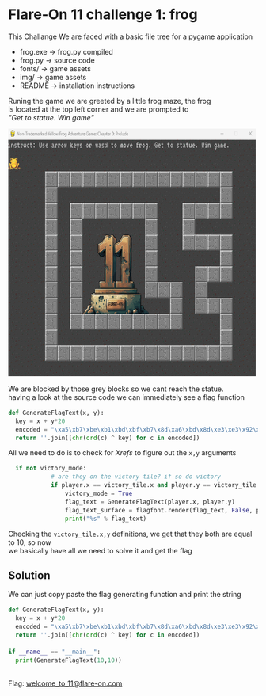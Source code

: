 # Flare-On 11 challenge 1: frog

This Challange We are faced with a 
basic file tree for a pygame application  

* frog.exe &rarr; frog.py compiled
* frog.py  &rarr; source code  
* fonts/   &rarr; game assets  
* img/     &rarr; game assets  
* README &rarr; installation instructions  

Runing the game we are greeted by a little frog maze, the frog  
is located at the top left corner and we are prompted to  
_"Get to statue. Win game"_

<img src="../assets/challenge_1_1.png" width="500" height="500">  
  
  We are blocked by those grey blocks so we cant reach the statue.  
  having a look at the source code we can immediately see a flag function  
  ```python
  def GenerateFlagText(x, y):
    key = x + y*20
    encoded = "\xa5\xb7\xbe\xb1\xbd\xbf\xb7\x8d\xa6\xbd\x8d\xe3\xe3\x92\xb4\xbe\xb3\xa0\xb7\xff\xbd\xbc\xfc\xb1\xbd\xbf"
    return ''.join([chr(ord(c) ^ key) for c in encoded])
  ```  

  All we need to do is to check for _Xrefs_ to figure out the `x,y` arguments  
```python  
  if not victory_mode:
            # are they on the victory tile? if so do victory
            if player.x == victory_tile.x and player.y == victory_tile.y:
                victory_mode = True
                flag_text = GenerateFlagText(player.x, player.y)
                flag_text_surface = flagfont.render(flag_text, False, pygame.Color('black'))
                print("%s" % flag_text)
  ```

Checking the `victory_tile.x,y` definitions, we get that they both are equal to 10, so now  
we basically have all we need to solve it and get the flag  

## Solution  

We can just copy paste the flag generating function and print the string  

```python
def GenerateFlagText(x, y):
  key = x + y*20
  encoded = "\xa5\xb7\xbe\xb1\xbd\xbf\xb7\x8d\xa6\xbd\x8d\xe3\xe3\x92\xb4\xbe\xb3\xa0\xb7\xff\xbd\xbc\xfc\xb1\xbd\xbf"
  return ''.join([chr(ord(c) ^ key) for c in encoded])

if __name__ == "__main__":
  print(GenerateFlagText(10,10))
  
```  
Flag: welcome_to_11@flare-on.com

